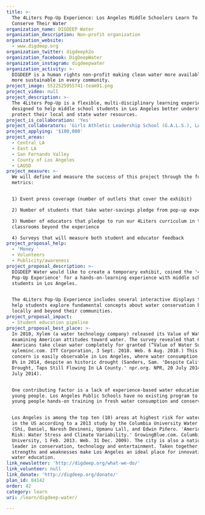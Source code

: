 ```yaml
---
title: >-
  The 4Liters Pop-Up Experience: Los Angeles Middle Schoolers Learn To Love &
  Conserve Their Water
organization_name: DIGDEEP Water
organization_description: Non-profit organization
organization_website:
  - www.digdeep.org
organization_twitter: digdeeph2o
organization_facebook: DigDeepWater
organization_instagram: digdeepwater
organization_activity: >-
  DIGDEEP is a human rights non-profit making clean water more available and
  more sustainable in every community.
project_image: 5522525955741-team91.png
project_video: null
project_description: >-
  The 4Liters Pop-Up is a flexible, multi-disciplinary learning experience
  designed to help middle school students in Los Angeles better understand and
  protect their local and state water resources.
project_is_collaboration: 'Yes'
project_collaborators: 'Girls Athletic Leadership School (G.A.L.S.), LAUSD Beyond The Bell'
project_applying: '$100,000'
project_areas:
  - Central LA
  - East LA
  - San Fernando Valley
  - County of Los Angeles
  - LAUSD
project_measure: >-
  We will define and measure the success of this project through the following
  metrics:


  1) Event press coverage (number of outlets that cover the exhibit)

  2) Number of students that take water-savings pledge from pop-up experience

  3) Number of educators that pledge to run our 4Liters curriculum in their
  classrooms beyond the experience

  4) Surveys that will measure both student and educator feedback
project_proposal_help:
  - 'Money '
  - Volunteers
  - Publicity/awareness
project_proposal_description: >-
  DIGDEEP Water would like to create a temporary exhibit, coined the '4Liters
  Pop-Up Experience' for a hands-on-learning experience with middle school
  students in Los Angeles. 


  The 4Liters Pop-Up Experience includes several interactive displays that will
  help students explore fundamental concepts about water conservation both
  locally and beyond their communities.
project_proposal_impact:
  - Student education pipeline
project_proposal_best_place: >-
  In 2010, Xylem (a water technology company) released its Value of Water Index
  examining American attitudes toward water. The survey revealed that 69% of
  Americans take clean water completely for granted (“Value of Water Survey.'
  xyleminc.com. ITT Corporation, 3 Sept. 2010. Web. 6 Aug. 2010.) This lack of
  concern is easily observable in Los Angeles, where water consumption rose by
  8% in 2014, despite an historic drought (Sanders, Sam. 'Despite California's
  Drought, Taps Still Flowing In LA County.' npr.org. NPR, 20 July 2014. Web. 20
  July 2014). 


  One contributing factor is a lack of experience-based water education for
  young people. Los Angeles Public Schools have no existing program to give
  young people hands-on training in fresh water consumption and conservation.


  Los Angeles is among the top ten (10) areas at highest risk for water scarcity
  in the US according to a 2013 study by the Columbia University Water Center
  (Shi, Daniel, Naresh Devineni, Upmanu Lall, and Edwin Piñero. 'America’s Water
  Risk: Water Stress and Climate Variability.' GrowingBlue.com. Columbia
  University, 1 Feb. 2013. Web. 31 Dec. 2009). The city is also a national
  leader in conservation, technology and entertainment. Taken together, these
  strengths and weaknesses make Los Angeles an ideal place for innovation in
  water education.
link_newsletter: 'http://digdeep.org/what-we-do/'
link_volunteer: null
link_donate: 'http://digdeep.org/donate/'
plan_id: 84142
order: 42
category: learn
uri: /learn/digdeep-water/

---
```

